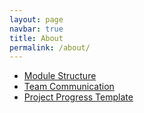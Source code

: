 ```yaml
---
layout: page
navbar: true
title: About
permalink: /about/
---
```


 - [Module Structure](module_structure/)
 - [Team Communication](communication/)
 - [Project Progress Template](project_progress/)
